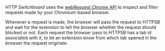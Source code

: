 *HTTP Switchboard* uses the [webRequest Chrome API](http://developer.chrome.com/extensions/webRequest.html) to inspect and filter requests made by your Chromium-based browser.

Whenever a request is made, the browser will pass the request to HTTPSB and wait for the extension to tell the browser whether the request should blocked or not. Each request the browser pass to HTTPSB has a tab id associated with it, to let an extension know from which tab opened in the browser the request originate.

